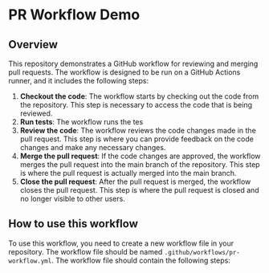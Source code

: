 # PR Workflow Demo

## Overview
This repository demonstrates a GitHub workflow for reviewing and merging pull requests. The workflow is designed to be run on a GitHub Actions runner, and it includes the following steps:
1. **Checkout the code**: The workflow starts by checking out the code from the repository. This step is necessary to access the code that is being reviewed.
2. **Run tests**: The workflow runs the tes
3. **Review the code**: The workflow reviews the code changes made in the pull request. This step is where you can provide feedback on the code changes and make any necessary changes.
4. **Merge the pull request**: If the code changes are approved, the workflow merges the pull request into the main branch of the repository. This step is where the pull request is actually merged into the main branch.
5. **Close the pull request**: After the pull request is merged, the workflow closes the pull request. This step is where the pull request is closed and no longer visible to other users.
## How to use this workflow
To use this workflow, you need to create a new workflow file in your repository. The workflow file should be named `.github/workflows/pr-workflow.yml`. The workflow file should contain the following steps:
